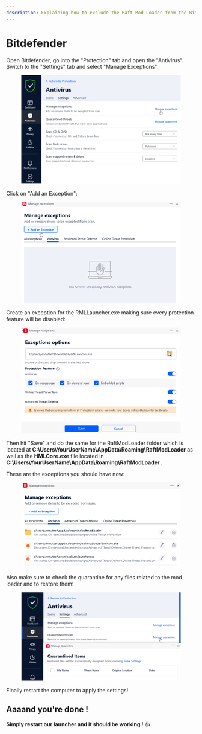 ```yaml
---
description: Explaining how to exclude the Raft Mod Loader from the Bitdefender antivirus
---
```


# Bitdefender

Open Bitdefender, go into the "Protection" tab and open the "Antivirus". Switch to the "Settings" tab  and select "Manage Exceptions":

<figure><img src="../../../.gitbook/assets/grafik (7).png" alt=""><figcaption></figcaption></figure>

Click on "Add an Exception":

<figure><img src="../../../.gitbook/assets/grafik (8).png" alt=""><figcaption></figcaption></figure>

Create an exception for the RMLLauncher.exe making sure every protection feature will be disabled:&#x20;

<figure><img src="../../../.gitbook/assets/grafik (9).png" alt=""><figcaption></figcaption></figure>

Then hit "Save" and do the same for the RaftModLoader folder which is located at **C:\Users\YourUserName\AppData\Roaming\RaftModLoader** as well as the **HMLCore.exe** file located in **C:\Users\YourUserName\AppData\Roaming\RaftModLoader .**

These are the exceptions you should have now:&#x20;

<figure><img src="../../../.gitbook/assets/grafik (11).png" alt=""><figcaption></figcaption></figure>

Also make sure to check the quarantine for any files related to the mod loader and to restore them!

<figure><img src="../../../.gitbook/assets/grafik (12).png" alt=""><figcaption></figcaption></figure>

Finally restart the computer to apply the settings!

## Aaaand you're done !

**Simply restart our launcher and it should be working !** :thumbsup:
